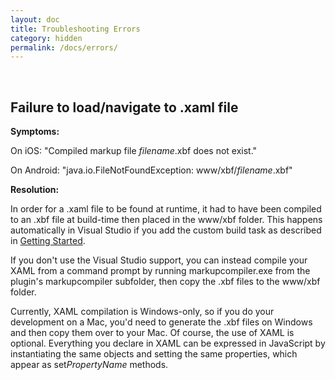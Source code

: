 ```yaml
---
layout: doc
title: Troubleshooting Errors
category: hidden
permalink: /docs/errors/
---
```


<br/>

## Failure to load/navigate to .xaml file
**Symptoms:**

On iOS: "Compiled markup file *filename*.xbf does not exist."

On Android: "java.io.FileNotFoundException: www/xbf/*filename*.xbf"

**Resolution:**

In order for a .xaml file to be found at runtime, it had to have been compiled to an .xbf file at build-time 
then placed in the www/xbf folder. This happens automatically in Visual Studio if you add the custom build task 
as described in [Getting Started](/docs/getting-started).

If you don't use the Visual Studio support, you can instead compile your XAML from a command prompt by running markupcompiler.exe from the plugin's markupcompiler subfolder, then copy the .xbf files to the www/xbf folder.

Currently, XAML compilation is Windows-only, so if you do your development on a Mac, you'd need to generate the .xbf 
files on Windows and then copy them over to your Mac. Of course, the use of XAML is optional. Everything you declare in XAML 
can be expressed in JavaScript by instantiating the same objects and setting the same properties, which appear as set*PropertyName* methods.
